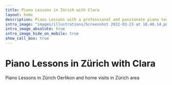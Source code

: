```yaml
---
title: Piano Lessons in Zürich with Clara
layout: home
description: Piano Lessons with a professional and passionate piano teacher in Zürich Oerlikon and home visits in Zürich
intro_image: "images/illustrations/Screenshot 2022-03-23 at 10.40.14.png"
intro_image_absolute: true
intro_image_hide_on_mobile: true
show_call_box: true
---
```


# Piano Lessons in Zürich with Clara

Piano Lessons in Zürich Oerlikon and home visits in Zürich area

